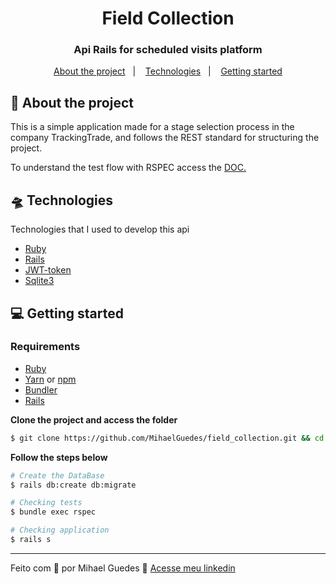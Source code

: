 <h1 align="center">
  Field Collection
</h1>

<h3 align="center">
  Api Rails for scheduled visits platform
</h3>

<p align="center">
  <a href="#-about-the-project">About the project</a>&nbsp;&nbsp;&nbsp;|&nbsp;&nbsp;&nbsp;
  <a href="#-technologies">Technologies</a>&nbsp;&nbsp;&nbsp;|&nbsp;&nbsp;&nbsp;
  <a href="#-getting-started">Getting started</a>
</p>


## 💼 About the project

<p>
  This is a simple application made for a stage selection process in the company TrackingTrade, and follows the REST standard for structuring the project.

  To understand the test flow with RSPEC access the [DOC.](https://docs.google.com/document/d/1WdtW-1PZuo-rZwZwVYhqqXq7KbTO9QN_YbUHKNYdxyI/edit?usp=sharing)
</p>

## 🛸 Technologies

Technologies that I used to develop this api

- [Ruby](https://www.ruby-lang.org/pt/)
- [Rails](https://rubyonrails.org/)
- [JWT-token](https://jwt.io/)
- [Sqlite3](https://www.sqlite.org/index.html)


## 💻 Getting started

### Requirements

- [Ruby](https://www.ruby-lang.org/pt/)
- [Yarn](https://classic.yarnpkg.com/) or [npm](https://www.npmjs.com/)
- [Bundler](https://bundler.io/)
- [Rails](https://rubyonrails.org/)

**Clone the project and access the folder**

```bash
$ git clone https://github.com/MihaelGuedes/field_collection.git && cd field_collection
```

**Follow the steps below**

```bash
# Create the DataBase
$ rails db:create db:migrate

# Checking tests
$ bundle exec rspec

# Checking application
$ rails s

```

----------------------------------------------------------------------------------

Feito com 💙 por Mihael Guedes 👋 [Acesse meu linkedin](https://www.linkedin.com/in/lucasleonardobs/)
